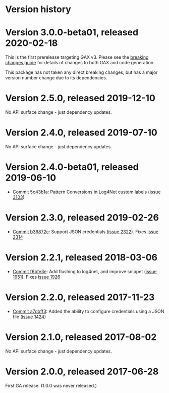 # Version history

# Version 3.0.0-beta01, released 2020-02-18

This is the first prerelease targeting GAX v3. Please see the [breaking changes guide](https://googleapis.github.io/google-cloud-dotnet/docs/guides/breaking-gax2.html) for details of changes to both GAX and code generation.

This package has not taken any direct breaking changes, but has a major version number change due to its dependencies.

# Version 2.5.0, released 2019-12-10

No API surface change - just dependency updates.

# Version 2.4.0, released 2019-07-10

No API surface change - just dependency updates.

# Version 2.4.0-beta01, released 2019-06-10

- [Commit 5c43b1a](https://github.com/googleapis/google-cloud-dotnet/commit/5c43b1a): Pattern Conversions in Log4Net custom labels ([issue 3103](https://github.com/googleapis/google-cloud-dotnet/issues/3103))

# Version 2.3.0, released 2019-02-26

- [Commit b36872c](https://github.com/googleapis/google-cloud-dotnet/commit/b36872c): Support JSON credentials ([issue 2322](https://github.com/googleapis/google-cloud-dotnet/issues/2322)). Fixes [issue 2314](https://github.com/googleapis/google-cloud-dotnet/issues/2314)

# Version 2.2.1, released 2018-03-06

- [Commit f6bfe3e](https://github.com/googleapis/google-cloud-dotnet/commit/f6bfe3e): Add flushing to log4net, and improve snippet ([issue 1951](https://github.com/googleapis/google-cloud-dotnet/issues/1951)). Fixes [issue 1926](https://github.com/googleapis/google-cloud-dotnet/issues/1926)

# Version 2.2.0, released 2017-11-23

- [Commit a7dbff3](https://github.com/googleapis/google-cloud-dotnet/commit/a7dbff3): Added the ability to configure credentials using a JSON file ([issue 1424](https://github.com/googleapis/google-cloud-dotnet/issues/1424))

# Version 2.1.0, released 2017-08-02

No API surface change - just dependency updates.

# Version 2.0.0, released 2017-06-28

First GA release. (1.0.0 was never released.)
